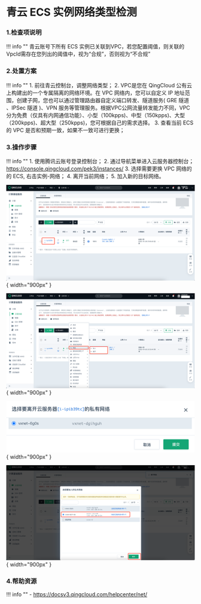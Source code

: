 # 青云 ECS 实例网络类型检测

### 1.检查项说明
!!! info ""
    青云账号下所有 ECS 实例已关联到VPC，若您配置阈值，则关联的VpcId需存在您列出的阈值中，视为“合规”，否则视为“不合规”

### 2.处置方案
!!! info ""
    1. 前往青云控制台，调整网络类型；
    2. VPC是您在 QingCloud 公有云上构建出的一个专属隔离的网络环境。在 VPC 网络内，您可以自定义 IP 地址范围，创建子网，您也可以通过管理路由器自定义端口转发、隧道服务( GRE 隧道 、IPSec 隧道 )、VPN 服务等管理服务。根据VPC公网流量转发能力不同，VPC分为免费（仅具有内网通信功能）、小型（100kpps)、中型（150kpps)、大型（200kpps)、超大型（250kpps)，您可根据自己的需求选择。
    3. 查看当前 ECS 的 VPC 是否和预期一致，如果不一致可进行更换；

### 3.操作步骤
!!! info ""
    1. 使用腾讯云账号登录控制台；
    2. 通过导航菜单进入云服务器控制台；https://console.qingcloud.com/pek3/instances/
    3. 选择需要更换 VPC 网络的的 ECS, 右击实例-网络；
    4. 离开当前网络；
    5. 加入新的目标网络。

![处置方案](../../img/suggest/qingcloud/ecs-list.png){ width="900px" }

![处置方案](../../img/suggest/qingcloud/ecs-config.png){ width="900px" }

![处置方案](../../img/suggest/qingcloud/ecs-level-vpc.png){ width="900px" }

![处置方案](../../img/suggest/qingcloud/ecs-add-vpc.png){ width="900px" }


### 4.帮助资源
!!! info ""
    - https://docsv3.qingcloud.com/helpcenter/net/
    